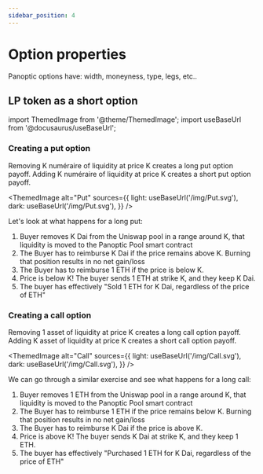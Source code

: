 ```yaml
---
sidebar_position: 4
---
```


# Option properties
Panoptic options have: width, moneyness, type, legs, etc..

## LP token as a short option


import ThemedImage from '@theme/ThemedImage';
import useBaseUrl from '@docusaurus/useBaseUrl';

### Creating a put option
Removing K numéraire of liquidity at price K creates a long put option payoff. 
Adding K numéraire of liquidity at price K creates a short put option payoff. 

<ThemedImage
  alt="Put"
  sources={{
    light: useBaseUrl('/img/Put.svg'),
    dark: useBaseUrl('/img/Put.svg'),
  }}
/>

Let's look at what happens for a long put:

1. Buyer removes K Dai from the Uniswap pool in a range around K, that liquidity is moved to the Panoptic Pool smart contract
2. The Buyer has to reimburse K Dai if the price remains above K. Burning that position results in no net gain/loss
3. The Buyer has to reimburse 1 ETH if the price is below K. 
4. Price is below K! The buyer sends 1 ETH at strike K, and they keep K Dai.
5. The buyer has effectively "Sold 1 ETH for K Dai, regardless of the price of ETH"

### Creating a call option
Removing 1 asset of liquidity at price K creates a long call option payoff. 
Adding K asset of liquidity at price K creates a short call option payoff. 

<ThemedImage
  alt="Call"
  sources={{
    light: useBaseUrl('/img/Call.svg'),
    dark: useBaseUrl('/img/Call.svg'),
  }}
/>

We can go through a similar exercise and see what happens for a long call:

1. Buyer removes 1 ETH from the Uniswap pool in a range around K, that liquidity is moved to the Panoptic Pool smart contract
2. The Buyer has to reimburse 1 ETH if the price remains below K. Burning that position results in no net gain/loss
3. The Buyer has to reimburse K Dai if the price is above K.
4. Price is above K! The buyer sends K Dai at strike K, and they keep 1 ETH.
5. The buyer has effectively "Purchased 1 ETH for K Dai, regardless of the price of ETH"

<!---
## Payoff of a LP position 
The value $\texttt{V(S)}$ of a LP position at a pool price $\texttt{S}$ is given by 

$$
\mathtt{V(S) = numberOfToken1 + S * numberOfToken0}
$$

In Uniswap v3, $\texttt{numberOfToken0}$ and \texttt{numberOfToken1}$ depends on the current price $\texttt{S}$, the range factor of the position $\texttt{r}$ and the strike $\texttt{K}$.
Here, the range factor $\texttt{r}$ and the strike $\texttt{K}$ are related to the lowerPrice $\mathtt{P_a}$ and upperPrice $\mathtt{P_b}$ of a LP position according to:

$$
\mathtt{K = \sqrt{P_a \cdot P_b}}\\ \\
\mathtt{r = \sqrt{\frac{P_b}{P_a}}}
$$

After some algebra, we arrive at a closed form expression for $\mathtt{V(S)}$:

$$
\begin{cases}
\mathtt{V(S) = \frac{\sqrt{KSr} - K - S}{r-1}}
\end{cases}
$$

## Option's width
One key advantage of Panoptic options over regular options is the ability to create options with a fixed range, resulting in an options with a fixed Gamma. 
In other words, the Gamma of an option can be capped by widen- ing the range of an options position. 


## Moneyness

### In-the-money and out-the-money
The concept of in-the-money (ITM) and out-the-money (OTM) is simiar to traditional options.

A position is ITM if the price is above the strike price if the position is a call or, for a put, if it is below the strike price.
On the other hand, a position is OTM if the current price is below/above the strike price and the position is a call/put.

### At-the money 
A position that is at-the-money (ATM) has the current price inside the LP position's range.
This contrasts slightly with the definition of ATM for traditional options, which typically assumes being ATM only happens when the current price is exactly equal to the strike price (or within the nearest stike available).

### Far-the-money

In contrast with a position being ATM, a posution whose price is outside the LP position's range is call far-the-money (FTM).
This is also a new concept that is not seen in traditional finance. 

In Panoptic, it helps to describe a position as being FTM (as opposed to simply ITM or OTM) because a FTM position will not earn any streaming premium.
A position can be ITM and FTM as well: in that case, a long ITM position is firmly in the profitable zone but, since it will not accumulate any streaming premium, can be exercised without penalty.


## Option tokenType
A ETH-Dai put is the same as a Dai-ETH call.

## Multi-legged options
ERC1155 tokenization.
-->

